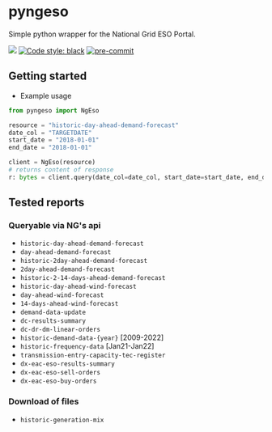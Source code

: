 # pyngeso

Simple python wrapper for the National Grid ESO Portal.

[![](https://img.shields.io/badge/python-3.8-blue.svg)](https://github.com/pyenv/pyenv)
[![Code style: black](https://img.shields.io/badge/code%20style-black-000000.svg)](https://github.com/psf/black)
[![pre-commit](https://img.shields.io/badge/pre--commit-enabled-brightgreen?logo=pre-commit&logoColor=white)](https://github.com/pre-commit/pre-commit)

## Getting started


* Example usage
```python
from pyngeso import NgEso

resource = "historic-day-ahead-demand-forecast"
date_col = "TARGETDATE"
start_date = "2018-01-01"
end_date = "2018-01-01"

client = NgEso(resource)
# returns content of response
r: bytes = client.query(date_col=date_col, start_date=start_date, end_date=end_date)
```

## Tested reports

### Queryable via NG's api
* `historic-day-ahead-demand-forecast`
* `day-ahead-demand-forecast`
* `historic-2day-ahead-demand-forecast`
* `2day-ahead-demand-forecast`
* `historic-2-14-days-ahead-demand-forecast`
* `historic-day-ahead-wind-forecast`
* `day-ahead-wind-forecast`
* `14-days-ahead-wind-forecast`
* `demand-data-update`
* `dc-results-summary`
* `dc-dr-dm-linear-orders`
* `historic-demand-data-{year}` [2009-2022]
* `historic-frequency-data` [Jan21-Jan22]
* `transmission-entry-capacity-tec-register`
* `dx-eac-eso-results-summary`
* `dx-eac-eso-sell-orders`
* `dx-eac-eso-buy-orders`


### Download of files
* `historic-generation-mix`
